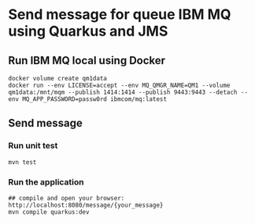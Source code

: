 # Send message for queue IBM MQ using Quarkus and JMS

## Run IBM MQ local using Docker

```shell
docker volume create qm1data
docker run --env LICENSE=accept --env MQ_QMGR_NAME=QM1 --volume qm1data:/mnt/mqm --publish 1414:1414 --publish 9443:9443 --detach --env MQ_APP_PASSWORD=passw0rd ibmcom/mq:latest
```

## Send message

### Run unit test

```shell
mvn test
```

### Run the application

```shell
## compile and open your browser: http://localhost:8080/message/{your_message}
mvn compile quarkus:dev
```

